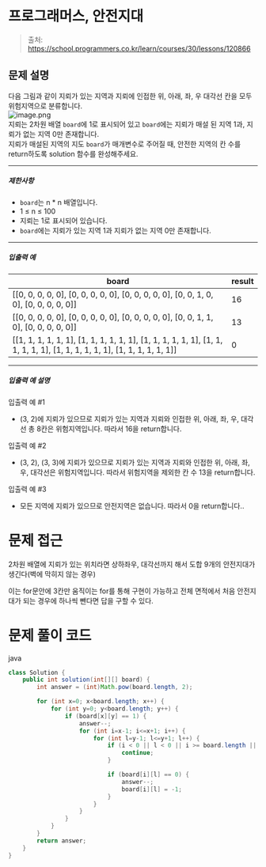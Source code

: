# 프로그래머스, 안전지대

> 출처: https://school.programmers.co.kr/learn/courses/30/lessons/120866

## 문제 설명

다음 그림과 같이 지뢰가 있는 지역과 지뢰에 인접한 위, 아래, 좌, 우 대각선 칸을 모두 위험지역으로 분류합니다.  
![image.png](https://grepp-programmers.s3.ap-northeast-2.amazonaws.com/files/production/124a2c93-da99-4643-96a8-292bb871f553/image.png)  
지뢰는 2차원 배열 `board`에 1로 표시되어 있고 `board`에는 지뢰가 매설 된 지역 1과, 지뢰가 없는 지역 0만 존재합니다.  
지뢰가 매설된 지역의 지도 `board`가 매개변수로 주어질 때, 안전한 지역의 칸 수를 return하도록 solution 함수를 완성해주세요.

---

##### 제한사항

-   `board`는 n \* n 배열입니다.
-   1 ≤ n ≤ 100
-   지뢰는 1로 표시되어 있습니다.
-   `board`에는 지뢰가 있는 지역 1과 지뢰가 없는 지역 0만 존재합니다.

---

##### 입출력 예

| board                                                                                                                                  | result |
| -------------------------------------------------------------------------------------------------------------------------------------- | ------ |
| \[\[0, 0, 0, 0, 0\], \[0, 0, 0, 0, 0\], \[0, 0, 0, 0, 0\], \[0, 0, 1, 0, 0\], \[0, 0, 0, 0, 0\]\]                                      | 16     |
| \[\[0, 0, 0, 0, 0\], \[0, 0, 0, 0, 0\], \[0, 0, 0, 0, 0\], \[0, 0, 1, 1, 0\], \[0, 0, 0, 0, 0\]\]                                      | 13     |
| \[\[1, 1, 1, 1, 1, 1\], \[1, 1, 1, 1, 1, 1\], \[1, 1, 1, 1, 1, 1\], \[1, 1, 1, 1, 1, 1\], \[1, 1, 1, 1, 1, 1\], \[1, 1, 1, 1, 1, 1\]\] | 0      |

---

##### 입출력 예 설명

입출력 예 #1

-   (3, 2)에 지뢰가 있으므로 지뢰가 있는 지역과 지뢰와 인접한 위, 아래, 좌, 우, 대각선 총 8칸은 위험지역입니다. 따라서 16을 return합니다.

입출력 예 #2

-   (3, 2), (3, 3)에 지뢰가 있으므로 지뢰가 있는 지역과 지뢰와 인접한 위, 아래, 좌, 우, 대각선은 위험지역입니다. 따라서 위험지역을 제외한 칸 수 13을 return합니다.

입출력 예 #3

-   모든 지역에 지뢰가 있으므로 안전지역은 없습니다. 따라서 0을 return합니다..

# 문제 접근

2차원 배열에 지뢰가 있는 위치라면 상하좌우, 대각선까지 해서 도합 9개의 안전지대가 생긴다(벽에 막히지 않는 경우)

이는 for문안에 3칸만 움직이는 for를 통해 구현이 가능하고 전체 면적에서 처음 안전지대가 되는 경우에 하나씩 뺀다면 답을 구할 수 있다.

# 문제 풀이 코드

java

```java
class Solution {
    public int solution(int[][] board) {
        int answer = (int)Math.pow(board.length, 2);

        for (int x=0; x<board.length; x++) {
            for (int y=0; y<board.length; y++) {
                if (board[x][y] == 1) {
                    answer--;
                    for (int i=x-1; i<=x+1; i++) {
                        for (int l=y-1; l<=y+1; l++) {
                            if (i < 0 || l < 0 || i >= board.length || l >= board.length || (x==i && y==l)) {
                                continue;
                            }

                            if (board[i][l] == 0) {
                                answer--;
                                board[i][l] = -1;
                            }
                        }
                    }
                }
            }
        }
        return answer;
    }
}
```
